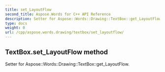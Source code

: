 ```yaml
---
title: set_LayoutFlow
second_title: Aspose.Words for C++ API Reference
description: Setter for Aspose::Words::Drawing::TextBox::get_LayoutFlow. 
type: docs
weight: 0
url: /cpp/aspose.words.drawing/textbox/set_layoutflow/
---
```

## TextBox.set_LayoutFlow method


Setter for Aspose::Words::Drawing::TextBox::get_LayoutFlow. 

